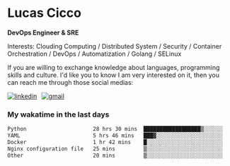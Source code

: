 # Lucas Cicco

**DevOps Engineer & SRE**

Interests: Clouding Computing / Distributed System / Security / Container Orchestration / DevOps / Automatization / Golang / SELinux

If you are willing to exchange knowledge about languages, programming skills and culture. I'd like you to know I am very interested on it, then you can reach me through those social medias:

<div style="display: flex; align-items: center; gap: 10px;">
  <a href="https://www.linkedin.com/in/lucas-vitor-de-cicco" target="_blank">
    <img
      src="https://img.shields.io/badge/-LinkedIn-%230077B5?style=for-the-badge&logo=linkedin&logoColor=white"
      alt="linkedin"
      target="_blank" 
    />
  </a>
  <a href="mailto:lucasvitorx1@gmail.com">
      <img
        src="https://img.shields.io/badge/-Gmail-%23333?style=for-the-badge&logo=gmail&logoColor=white"
        alt="gmail"
        target="_blank"
      />
  </a>
</div>

### My wakatime in the last days

<!--START_SECTION:waka-->

```txt
Python                     28 hrs 30 mins  ██████████████████▒░░░░░░   73.92 %
YAML                       5 hrs 46 mins   ███▓░░░░░░░░░░░░░░░░░░░░░   14.96 %
Docker                     1 hr 42 mins    █░░░░░░░░░░░░░░░░░░░░░░░░   04.44 %
Nginx configuration file   25 mins         ▒░░░░░░░░░░░░░░░░░░░░░░░░   01.10 %
Other                      20 mins         ▒░░░░░░░░░░░░░░░░░░░░░░░░   00.88 %
```

<!--END_SECTION:waka-->
